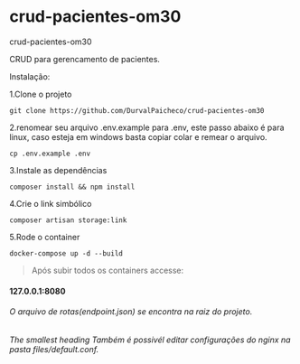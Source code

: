 # crud-pacientes-om30
crud-pacientes-om30


CRUD para gerencamento de pacientes.

Instalação:

1.Clone o projeto

    git clone https://github.com/DurvalPaicheco/crud-pacientes-om30

2.renomear seu arquivo .env.example para .env, este passo abaixo é para linux, caso esteja em windows basta copiar colar e remear o arquivo.

    cp .env.example .env

3.Instale as dependências

    composer install && npm install 

4.Crie o link simbólico 

    composer artisan storage:link

5.Rode o container

    docker-compose up -d --build


> Após subir todos os containers accesse:

<h4>127.0.0.1:8080</h4>


######  O arquivo de rotas(endpoint.json) se encontra na raiz do projeto.

###### The smallest heading Também é possivél editar configurações do nginx na pasta files/default.conf.  
